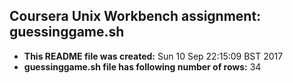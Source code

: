 ## Coursera Unix Workbench assignment: guessinggame.sh
- **This README file was created:** 
Sun 10 Sep 22:15:09 BST 2017
- **guessinggame.sh file has following number of rows:** 
34

